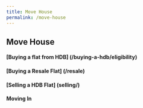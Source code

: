 ```yaml
---
title: Move House
permalink: /move-house
---
```


## Move House

#### [Buying a flat from HDB] (/buying-a-hdb/eligibility)
#### [Buying a Resale Flat] (/resale)
#### [Selling a HDB Flat] (selling/)
#### Moving In
